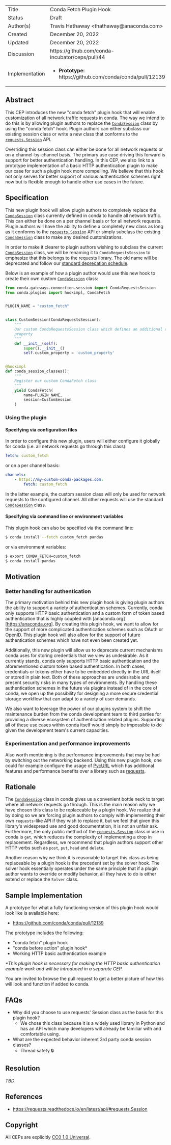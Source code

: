 <table>
    <tr><td> Title </td><td> Conda Fetch Plugin Hook </td>
    <tr><td> Status </td><td> Draft </td></tr>
    <tr><td> Author(s) </td><td>Travis Hathaway &lt;thathaway@anaconda.com&gt;</td></tr>
    <tr><td> Created </td><td>December 20, 2022</td></tr>
    <tr><td> Updated </td><td>December 20, 2022</td></tr>
    <tr><td> Discussion </td><td>https://github.com/conda-incubator/ceps/pull/44</td></tr>
    <tr>
        <td> Implementation </td>
        <td>
            <ul>
                <li><b>Prototype:</b> https://github.com/conda/conda/pull/12139</li>
            </ul>
        </td>
    </tr>
</table>

[conda-session]: https://github.com/conda/conda/blob/4f2f302688cae358f41e842801f724d5864b4ce7/conda/gateways/connection/session.py#L63
[requests-session]: https://requests.readthedocs.io/en/latest/api/#requests.Session
[python-requests]: https://requests.readthedocs.io/en/latest
[conda-deprecation]: https://github.com/conda-incubator/ceps/blob/main/cep-9.md
[pycurl]: http://pycurl.io

## Abstract

This CEP introduces the new "conda fetch" plugin hook that will enable customization
of all network traffic requests in conda. The way we intend to do this is by
allowing plugin authors to replace the [`CondaSession`][conda-session]
class by using the "conda fetch" hook.
Plugin authors can either subclass our existing session class or
write a new class that conforms to the 
[`requests.Session`][requests-session] API. 

Overriding this session class can either be done for all network 
requests or on a channel-by-channel basis. The primary
use case driving this forward is support for better authentication
handling. In this CEP, we also link to a prototype implementation 
of a basic HTTP authentication plugin to make our case for such 
a plugin hook more compelling. We believe that this hook not only
serves for better support of various authentication schemes right now but
is flexible enough to handle other use cases in the future.

## Specification

This new plugin hook will allow plugin authors to completely replace the
[`CondaSession`][conda-session] class currently defined in conda to handle all network 
traffic. This can either be done on a per channel basis or for all
network requests. Plugin authors will have the ability to define
a completely new class as long as it conforms to the 
[`requests.Session`][requests-session]
API or simply subclass the existing [`CondaSession`][conda-session] class to make any
desired customizations.

In order to make it clearer to plugin authors wishing to subclass
the current [`CondaSession`][conda-session] class, we will be renaming
it to `CondaRequestsSession` to emphasize that this belongs to the
requests library. The old name will be deprecated and follow our
[standard deprecation schedule][conda-deprecation].

Below is an example of how a plugin author would use this new hook
to create their own custom [`CondaSession`][conda-session] class:

```python
from conda.gateways.connection.session import CondaRequestsSession
from conda.plugins import hookimpl, CondaFetch


PLUGIN_NAME = "custom_fetch"


class CustomSession(CondaRequestsSession):
    """
    Our custom CondaRequestsSession class which defines an additional class
    property
    """
    def __init__(self):
        super().__init__()
        self.custom_property = 'custom_property'


@hookimpl
def conda_session_classes(): 
    """
    Register our custom CondaFetch class
    """
    yield CondaFetch(
        name=PLUGIN_NAME, 
        session=CustomSession
    )
```

### Using the plugin

#### Specifying via configuration files

In order to configure this new plugin, users will either configure it
globally for conda (i.e. all network requests go through this class):

```yaml
fetch: custom_fetch
```

or on a per channel basis:

```yaml
channels:
    - https://my-custom-conda-packages.com:
        fetch: custom_fetch
```

In the latter example, the custom session class will only be used for
network requests to the configured channel. All other requests will
use the standard [`CondaSession`][conda-session] class.

#### Specifying via command line or environment variables

This plugin hook can also be specified via the command line:

```bash
$ conda install --fetch custom_fetch pandas
```

or via environment variables:

```bash
$ export CONDA_FETCH=custom_fetch
$ conda install pandas
```

## Motivation

### Better handling for authentication

The primary motivation behind this new plugin hook is
giving plugin authors the ability to support a variety of authentication
schemes. Currently, conda only supports HTTP basic authentication
and a custom form of token based authentication that is highly coupled
with [anaconda.org][https://anaconda.org]. By creating this plugin hook,
we want to allow for the support of more complicated authentication schemes
such as OAuth or OpenID. This plugin hook will also allow 
for the support of future authentication schemes which have not even been
created yet.

Additionally, this new plugin will allow us to deprecate current mechanisms
conda uses for storing credentials that we view as undesirable. As it
currently stands, conda only supports HTTP basic 
authentication and the aforementioned custom token based authentication.
In both cases, credentials or tokens either have to be embedded directly
in the URL itself or stored in plain text. Both of these approaches are
undesirable and present security risks in many types of environments. By
handling these authentication schemes in the future via plugins instead
of in the core of conda, we open up the possibility for designing a more
secure credential storage workflow that can adapt to a variety of user
demands.

We also want to leverage the power of our plugins system to shift the
maintenance burden from the conda development team to third parties
for providing a diverse ecosystem of authentication related plugins.
Supporting all of these use cases within conda itself would simply
be impossible to do given the development team's current capacities.

### Experimentation and performance improvements

Also worth mentioning is the performance improvements that may be had
by switching out the networking backend. Using this new plugin hook,
one could for example configure the usage of [PycURL][pycurl] which 
has additional features and performance benefits over a library
such as [requests][python-requests].

## Rationale

The [`CondaSession`][conda-session] class in conda gives us a convenient bottle neck to
target where all network requests go through. This is the main reason why 
we have chosen this class to be replaceable by a plugin hook. We realize
that by doing so we are forcing plugin authors to comply with implementing
their own `requests`-like API if they wish to replace it, but we feel that
given this library's widespread use and good documentation, it is not
an unfair ask. Furthermore, the only public method of the 
[`requests.Session`][requests-session] class in use in conda is `get`,
which reduces the complexity of implementing a drop in replacement.
Regardless, we recommend that plugin authors support other HTTP
verbs such as `post`, `put`, `head` and `delete`.

Another reason why we think it is reasonable to target this class
as being replaceable by a plugin hook is the precedent set by the
solver hook. The solver hook essentially operates under the same
principle that if a plugin author wants to override or modify behavior, all
they have to do is either extend or replace the `Solver` class.

## Sample Implementation

A prototype for what a fully functioning version of this plugin hook
would look like is available here:

- https://github.com/conda/conda/pull/12139

The prototype includes the following:

- "conda fetch" plugin hook
- "conda before action" plugin hook*
- Working HTTP basic authentication example

_*This plugin hook is necessary for making the HTTP basic authentication 
example work and will be introduced in a separate CEP._

You are invited to browse the pull request to get a better picture of how
this will look and function if added to conda.

## FAQs

- Why did you choose to use requests' Session class as the basis for this plugin hook?
    - We chose this class because it is a widely used library in Python and has an API which many developers will already be familiar with and comfortable using.
- What are the expected behavior inherent 3rd party conda session classes?
    - Thread safety 🔒


## Resolution

_TBD_

## References

- https://requests.readthedocs.io/en/latest/api/#requests.Session

## Copyright

All CEPs are explicitly [CC0 1.0 Universal](https://creativecommons.org/publicdomain/zero/1.0/).

